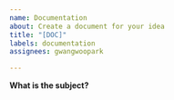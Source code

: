 ```yaml
---
name: Documentation
about: Create a document for your idea
title: "[DOC]"
labels: documentation
assignees: gwangwoopark

---
```


**What is the subject?**
